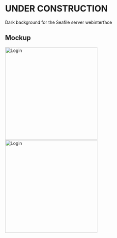 # UNDER CONSTRUCTION
Dark background for the Seafile server webinterface

## Mockup

<img src="https://github.com/focmb/seafile_custom_css_green/blob/dark/screenshot1_dark.png" alt="Login" width="300"><img src="https://github.com/focmb/seafile_custom_css_green/blob/dark/screenshot2_dark.png" alt="Login" width="300">
